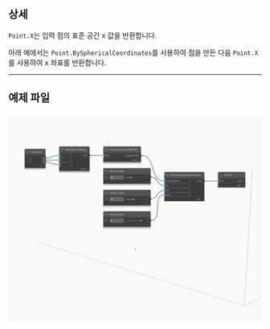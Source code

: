 ## 상세
`Point.X`는 입력 점의 표준 공간 x 값을 반환합니다.

아래 예에서는 `Point.BySphericalCoordinates`를 사용하여 점을 만든 다음 `Point.X`를 사용하여 x 좌표를 반환합니다.

___
## 예제 파일

![X](./Autodesk.DesignScript.Geometry.Point.X_img.jpg)

